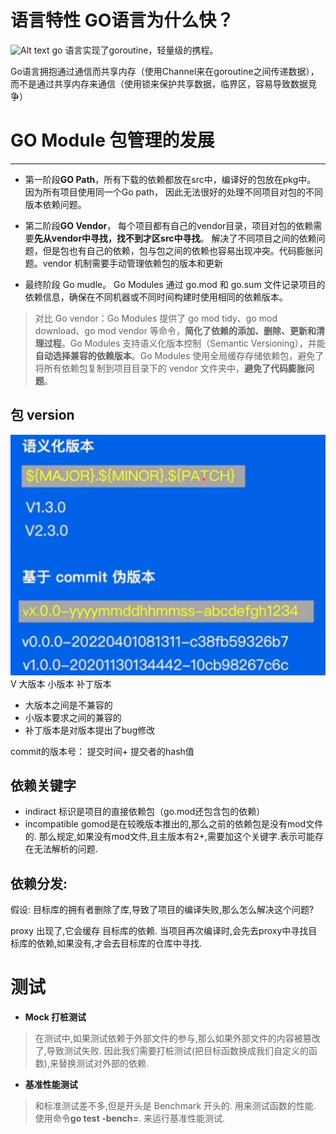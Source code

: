 # 语言特性 GO语言为什么快？

![Alt text](/images/image-1.png)
go 语言实现了goroutine，轻量级的携程。

Go语言拥抱通过通信而共享内存（使用Channel来在goroutine之间传递数据），而不是通过共享内存来通信（使用锁来保护共享数据，临界区，容易导致数据竞争）


# GO Module 包管理的发展
---
- 第一阶段**GO Path**，所有下载的依赖都放在src中，编译好的包放在pkg中。 因为所有项目使用同一个Go path， 因此无法很好的处理不同项目对包的不同版本依赖问题。
  
- 第二阶段**GO Vendor**， 每个项目都有自己的vendor目录，项目对包的依赖需要**先从vendor中寻找，找不到才区src中寻找**。 解决了不同项目之间的依赖问题，但是包也有自己的依赖，包与包之间的依赖也容易出现冲突。代码膨胀问题。vendor 机制需要手动管理依赖包的版本和更新
  
- 最终阶段 Go mudle。 Go Modules 通过 go.mod 和 go.sum 文件记录项目的依赖信息，确保在不同机器或不同时间构建时使用相同的依赖版本。

> 对比 Go vendor：Go Modules 提供了 go mod tidy、go mod download、go mod vendor 等命令，**简化了依赖的添加、删除、更新和清理过程**。Go Modules 支持语义化版本控制（Semantic Versioning），并能**自动选择兼容的依赖版本**。Go Modules 使用全局缓存存储依赖包，避免了将所有依赖包复制到项目目录下的 vendor 文件夹中，**避免了代码膨胀问题**。

## 包 version
![Alt text](images/image-2.png)
V 大版本 小版本 补丁版本 
- 大版本之间是不兼容的
- 小版本要求之间的兼容的
- 补丁版本是对版本提出了bug修改

commit的版本号： 提交时间+ 提交者的hash值

## 依赖关键字
- indiract 标识是项目的直接依赖包（go.mod还包含包的依赖）
- incompatible  gomod是在较晚版本推出的,那么之前的依赖包是没有mod文件的. 那么规定,如果没有mod文件,且主版本有2+,需要加这个关键字.表示可能存在无法解析的问题.

## 依赖分发:
假设: 目标库的拥有者删除了库,导致了项目的编译失败,那么怎么解决这个问题?

proxy 出现了,它会缓存 目标库的依赖. 当项目再次编译时,会先去proxy中寻找目标库的依赖,如果没有,才会去目标库的仓库中寻找.

# 测试
- **Mock 打桩测试**
> 在测试中,如果测试依赖于外部文件的参与,那么如果外部文件的内容被篡改了,导致测试失败. 因此我们需要打桩测试(把目标函数换成我们自定义的函数),来替换测试对外部的依赖.

- **基准性能测试**
> 和标准测试差不多,但是开头是 Benchmark 开头的. 用来测试函数的性能. 使用命令**go test -bench=**. 来运行基准性能测试.
